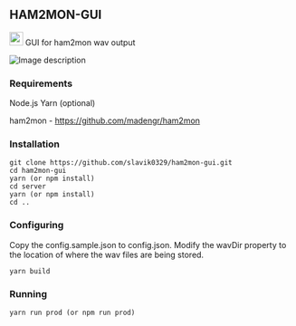 ## HAM2MON-GUI
<img src="https://github.com/slavik0329/ham2mon-gui/blob/master/images/icon.png?raw=true" height="24">
GUI for ham2mon wav output

![Image description](https://github.com/slavik0329/ham2mon-gui/blob/master/images/ss.png?raw=true)

### Requirements
Node.js
Yarn (optional)

ham2mon - https://github.com/madengr/ham2mon
### Installation

```
git clone https://github.com/slavik0329/ham2mon-gui.git
cd ham2mon-gui
yarn (or npm install)
cd server
yarn (or npm install)
cd ..
```

### Configuring

Copy the config.sample.json to config.json. Modify the wavDir property to the location of where the wav files are being stored.

```
yarn build
```
### Running

```
yarn run prod (or npm run prod)
```
